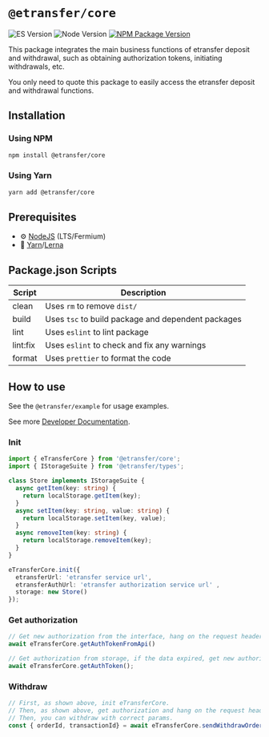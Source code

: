 # `@etransfer/core`

![ES Version](https://img.shields.io/badge/ES-2020-yellow)
![Node Version](https://img.shields.io/badge/node-18.x-green)
[![NPM Package Version][npm-image-version]][npm-url]

This package integrates the main business functions of etransfer deposit and withdrawal, such as obtaining authorization tokens, initiating withdrawals, etc.

You only need to quote this package to easily access the etransfer deposit and withdrawal functions.


## Installation

### Using NPM

```bash
npm install @etransfer/core
```

### Using Yarn

```bash
yarn add @etransfer/core
```

## Prerequisites

- :gear: [NodeJS](https://nodejs.org/) (LTS/Fermium)
- :toolbox: [Yarn](https://yarnpkg.com/)/[Lerna](https://lerna.js.org/)

## Package.json Scripts

| Script   | Description                                        |
| -------- | -------------------------------------------------- |
| clean    | Uses `rm` to remove `dist/`                        |
| build    | Uses `tsc` to build package and dependent packages |
| lint     | Uses `eslint` to lint package                      |
| lint:fix | Uses `eslint` to check and fix any warnings        |
| format   | Uses `prettier` to format the code                 |


## How to use
See the `@etransfer/example` for usage examples.

See more [Developer Documentation](https://etransfer.gitbook.io/docs/sdk).

### Init
```typescript
import { eTransferCore } from '@etransfer/core';
import { IStorageSuite } from '@etransfer/types';

class Store implements IStorageSuite {
  async getItem(key: string) {
    return localStorage.getItem(key);
  }
  async setItem(key: string, value: string) {
    return localStorage.setItem(key, value);
  }
  async removeItem(key: string) {
    return localStorage.removeItem(key);
  }
}

eTransferCore.init({
  etransferUrl: 'etransfer service url',
  etransferAuthUrl: 'etransfer authorization service url' , 
  storage: new Store()
});
```

### Get authorization
```typescript
// Get new authorization from the interface, hang on the request header and set data to storage.
await eTransferCore.getAuthTokenFromApi()

// Get authorization from storage, if the data expired, get new authorization from the interface.
await eTransferCore.getAuthToken();
```

### Withdraw
```typescript
// First, as shown above, init eTransferCore.
// Then, as shown above, get authorization and hang on the request header.
// Then, you can withdraw with correct params.
const { orderId, transactionId} = await eTransferCore.sendWithdrawOrder();
```

[npm-image-version]: https://img.shields.io/npm/v/@etransfer/core
[npm-url]: https://npmjs.org/package/@etransfer/core